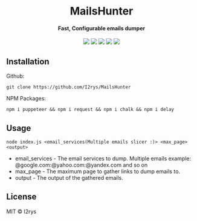 
<h1 align="center">MailsHunter</h1>
<h4 align="center">Fast, Configurable emails dumper</h4>
<p align="center">
	<a href="https://github.com/I2rys/MailsHunter/blob/main/LICENSE"><img src="https://img.shields.io/github/license/I2rys/MailsHunter?style=flat-square"></img></a>
	<a href="https://github.com/I2rys/MailsHunter"><img src="https://bettercodehub.com/edge/badge/I2rys/MailsHunter?branch=main"></a>
	<a href="https://github.com/I2rys/MailsHunter/issues"><img src="https://img.shields.io/github/issues/I2rys/MailsHunter.svg"></img></a>
	<a href="https://github.com/I2rys/MailsHunter"><img src="https://img.shields.io/badge/version-1.0.0-orange"></img></a>
	<a href="https://nodejs.org/"><img src="https://img.shields.io/badge/-Nodejs-green?style=flat-square&logo=Node.js"></img></a>
</p>


## Installation
Github:

    git clone https://github.com/I2rys/MailsHunter

NPM Packages:

    npm i puppeteer && npm i request && npm i chalk && npm i delay

## Usage

    node index.js <email_services(Multiple emails slicer :)> <max_page> <output>

 - email_services - The email services to dump. Multiple emails example: @google.com:@yahoo.com:@yandex.com and so on
 - max_page - The maximum page to gather links to dump emails to.
 - output - The output of the gathered emails.


## License
MIT © I2rys
